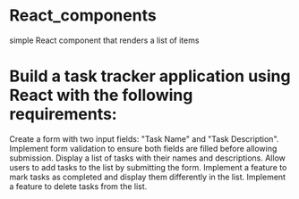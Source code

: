 # React_components
simple React component that renders a list of items

# Build a task tracker application using React with the following requirements:
Create a form with two input fields: "Task Name" and "Task Description".
Implement form validation to ensure both fields are filled before allowing submission.
Display a list of tasks with their names and descriptions.
Allow users to add tasks to the list by submitting the form.
Implement a feature to mark tasks as completed and display them differently in the list.
Implement a feature to delete tasks from the list.
